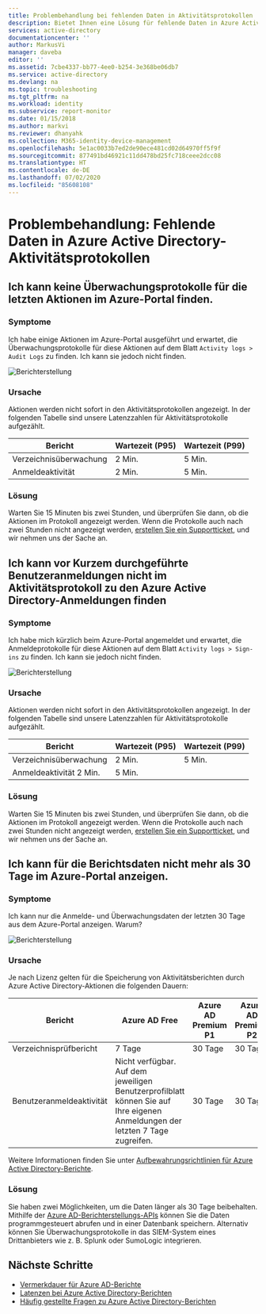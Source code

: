 ```yaml
---
title: Problembehandlung bei fehlenden Daten in Aktivitätsprotokollen | Microsoft-Dokumentation
description: Bietet Ihnen eine Lösung für fehlende Daten in Azure Active Directory-Aktivitätsprotokollen.
services: active-directory
documentationcenter: ''
author: MarkusVi
manager: daveba
editor: ''
ms.assetid: 7cbe4337-bb77-4ee0-b254-3e368be06db7
ms.service: active-directory
ms.devlang: na
ms.topic: troubleshooting
ms.tgt_pltfrm: na
ms.workload: identity
ms.subservice: report-monitor
ms.date: 01/15/2018
ms.author: markvi
ms.reviewer: dhanyahk
ms.collection: M365-identity-device-management
ms.openlocfilehash: 5e1ac0033b7ed2de90ece481cd02d64970ff5f9f
ms.sourcegitcommit: 877491bd46921c11dd478bd25fc718ceee2dcc08
ms.translationtype: HT
ms.contentlocale: de-DE
ms.lasthandoff: 07/02/2020
ms.locfileid: "85608108"
---
```

# <a name="troubleshoot-missing-data-in-the-azure-active-directory-activity-logs"></a>Problembehandlung: Fehlende Daten in Azure Active Directory-Aktivitätsprotokollen 

## <a name="i-cant-find-audit-logs-for-recent-actions-in-the-azure-portal"></a>Ich kann keine Überwachungsprotokolle für die letzten Aktionen im Azure-Portal finden.

### <a name="symptoms"></a>Symptome

Ich habe einige Aktionen im Azure-Portal ausgeführt und erwartet, die Überwachungsprotokolle für diese Aktionen auf dem Blatt `Activity logs > Audit Logs` zu finden. Ich kann sie jedoch nicht finden.

 ![Berichterstellung](./media/troubleshoot-missing-audit-data/01.png)
 
### <a name="cause"></a>Ursache

Aktionen werden nicht sofort in den Aktivitätsprotokollen angezeigt. In der folgenden Tabelle sind unsere Latenzzahlen für Aktivitätsprotokolle aufgezählt. 

| Bericht | Wartezeit (P95) | Wartezeit (P99) |
|--------|---------------|---------------|
| Verzeichnisüberwachung | 2 Min. | 5 Min. |
| Anmeldeaktivität | 2 Min. | 5 Min. |

### <a name="resolution"></a>Lösung

Warten Sie 15 Minuten bis zwei Stunden, und überprüfen Sie dann, ob die Aktionen im Protokoll angezeigt werden. Wenn die Protokolle auch nach zwei Stunden nicht angezeigt werden, [erstellen Sie ein Supportticket](https://portal.azure.com/#blade/Microsoft_Azure_Support/HelpAndSupportBlade/newsupportrequest), und wir nehmen uns der Sache an.

## <a name="i-cant-find-recent-user-sign-ins-in-the-azure-active-directory-sign-ins-activity-log"></a>Ich kann vor Kurzem durchgeführte Benutzeranmeldungen nicht im Aktivitätsprotokoll zu den Azure Active Directory-Anmeldungen finden

### <a name="symptoms"></a>Symptome

Ich habe mich kürzlich beim Azure-Portal angemeldet und erwartet, die Anmeldeprotokolle für diese Aktionen auf dem Blatt `Activity logs > Sign-ins` zu finden. Ich kann sie jedoch nicht finden.

 ![Berichterstellung](./media/troubleshoot-missing-audit-data/02.png)
 
### <a name="cause"></a>Ursache

Aktionen werden nicht sofort in den Aktivitätsprotokollen angezeigt. In der folgenden Tabelle sind unsere Latenzzahlen für Aktivitätsprotokolle aufgezählt. 

| Bericht | Wartezeit (P95) | Wartezeit (P99) |
|--------|---------------|---------------|
| Verzeichnisüberwachung | 2 Min. | 5 Min. |
| Anmeldeaktivität 2 Min. | 5 Min. |

### <a name="resolution"></a>Lösung

Warten Sie 15 Minuten bis zwei Stunden, und überprüfen Sie dann, ob die Aktionen im Protokoll angezeigt werden. Wenn die Protokolle auch nach zwei Stunden nicht angezeigt werden, [erstellen Sie ein Supportticket](https://portal.azure.com/#blade/Microsoft_Azure_Support/HelpAndSupportBlade/newsupportrequest), und wir nehmen uns der Sache an.

## <a name="i-cant-view-more-than-30-days-of-report-data-in-the-azure-portal"></a>Ich kann für die Berichtsdaten nicht mehr als 30 Tage im Azure-Portal anzeigen.

### <a name="symptoms"></a>Symptome

Ich kann nur die Anmelde- und Überwachungsdaten der letzten 30 Tage aus dem Azure-Portal anzeigen. Warum? 

 ![Berichterstellung](./media/troubleshoot-missing-audit-data/03.png)

### <a name="cause"></a>Ursache

Je nach Lizenz gelten für die Speicherung von Aktivitätsberichten durch Azure Active Directory-Aktionen die folgenden Dauern:

| Bericht           | Azure AD Free | Azure AD Premium P1 | Azure AD Premium P2 |
| ---              | ---           | ---                 | ---                 |
| Verzeichnisprüfbericht  |  7 Tage       | 30 Tage             | 30 Tage             |
| Benutzeranmeldeaktivität | Nicht verfügbar. Auf dem jeweiligen Benutzerprofilblatt können Sie auf Ihre eigenen Anmeldungen der letzten 7 Tage zugreifen. | 30 Tage | 30 Tage             |

Weitere Informationen finden Sie unter [Aufbewahrungsrichtlinien für Azure Active Directory-Berichte](reference-reports-data-retention.md).  

### <a name="resolution"></a>Lösung

Sie haben zwei Möglichkeiten, um die Daten länger als 30 Tage beibehalten. Mithilfe der [Azure AD-Berichterstellungs-APIs](concept-reporting-api.md) können Sie die Daten programmgesteuert abrufen und in einer Datenbank speichern. Alternativ können Sie Überwachungsprotokolle in das SIEM-System eines Drittanbieters wie z. B. Splunk oder SumoLogic integrieren.

## <a name="next-steps"></a>Nächste Schritte

* [Vermerkdauer für Azure AD-Berichte](reference-reports-data-retention.md)
* [Latenzen bei Azure Active Directory-Berichten](reference-reports-latencies.md)
* [Häufig gestellte Fragen zu Azure Active Directory-Berichten](reports-faq.md)

